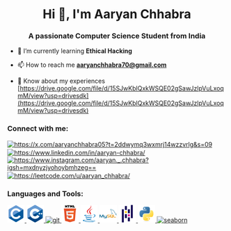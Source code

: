 <h1 align="center">Hi 👋, I'm Aaryan Chhabra</h1>
<h3 align="center">A passionate Computer Science Student from India</h3>

- 🌱 I’m currently learning **Ethical Hacking**

- 📫 How to reach me **aaryanchhabra70@gmail.com**

- 📄 Know about my experiences [https://drive.google.com/file/d/15SJwKblQxkWSQE02gSawJzlpVuLxoqmM/view?usp=drivesdk](https://drive.google.com/file/d/15SJwKblQxkWSQE02gSawJzlpVuLxoqmM/view?usp=drivesdk)

<h3 align="left">Connect with me:</h3>
<p align="left">
<a href="https://x.com/AaryanChhabra05" target="blank"><img align="center" src="https://raw.githubusercontent.com/rahuldkjain/github-profile-readme-generator/master/src/images/icons/Social/twitter.svg" alt="https://x.com/aaryanchhabra05?t=2ddwymq3wxmrj14wzzvrlg&s=09" height="30" width="40" /></a>
<a href="https://linkedin.com/in/https://www.linkedin.com/in/aaryan-chhabra/" target="blank"><img align="center" src="https://raw.githubusercontent.com/rahuldkjain/github-profile-readme-generator/master/src/images/icons/Social/linked-in-alt.svg" alt="https://www.linkedin.com/in/aaryan-chhabra/" height="30" width="40" /></a>
<a href="https://instagram.com/https://www.instagram.com/aaryan._.chhabra?igsh=mxdnyzjyohoybmhzeg==" target="blank"><img align="center" src="https://raw.githubusercontent.com/rahuldkjain/github-profile-readme-generator/master/src/images/icons/Social/instagram.svg" alt="https://www.instagram.com/aaryan._.chhabra?igsh=mxdnyzjyohoybmhzeg==" height="30" width="40" /></a>
<a href="https://www.leetcode.com/https://leetcode.com/u/aaryan_chhabra/" target="blank"><img align="center" src="https://raw.githubusercontent.com/rahuldkjain/github-profile-readme-generator/master/src/images/icons/Social/leet-code.svg" alt="https://leetcode.com/u/aaryan_chhabra/" height="30" width="40" /></a>
</p>

<h3 align="left">Languages and Tools:</h3>
<p align="left"> <a href="https://www.cprogramming.com/" target="_blank" rel="noreferrer"> <img src="https://raw.githubusercontent.com/devicons/devicon/master/icons/c/c-original.svg" alt="c" width="40" height="40"/> </a> <a href="https://www.w3schools.com/cpp/" target="_blank" rel="noreferrer"> <img src="https://raw.githubusercontent.com/devicons/devicon/master/icons/cplusplus/cplusplus-original.svg" alt="cplusplus" width="40" height="40"/> </a> <a href="https://git-scm.com/" target="_blank" rel="noreferrer"> <img src="https://www.vectorlogo.zone/logos/git-scm/git-scm-icon.svg" alt="git" width="40" height="40"/> </a> <a href="https://www.w3.org/html/" target="_blank" rel="noreferrer"> <img src="https://raw.githubusercontent.com/devicons/devicon/master/icons/html5/html5-original-wordmark.svg" alt="html5" width="40" height="40"/> </a> <a href="https://www.java.com" target="_blank" rel="noreferrer"> <img src="https://raw.githubusercontent.com/devicons/devicon/master/icons/java/java-original.svg" alt="java" width="40" height="40"/> </a> <a href="https://www.mysql.com/" target="_blank" rel="noreferrer"> <img src="https://raw.githubusercontent.com/devicons/devicon/master/icons/mysql/mysql-original-wordmark.svg" alt="mysql" width="40" height="40"/> </a> <a href="https://pandas.pydata.org/" target="_blank" rel="noreferrer"> <img src="https://raw.githubusercontent.com/devicons/devicon/2ae2a900d2f041da66e950e4d48052658d850630/icons/pandas/pandas-original.svg" alt="pandas" width="40" height="40"/> </a> <a href="https://www.python.org" target="_blank" rel="noreferrer"> <img src="https://raw.githubusercontent.com/devicons/devicon/master/icons/python/python-original.svg" alt="python" width="40" height="40"/> </a> <a href="https://seaborn.pydata.org/" target="_blank" rel="noreferrer"> <img src="https://seaborn.pydata.org/_images/logo-mark-lightbg.svg" alt="seaborn" width="40" height="40"/> </a> </p>
